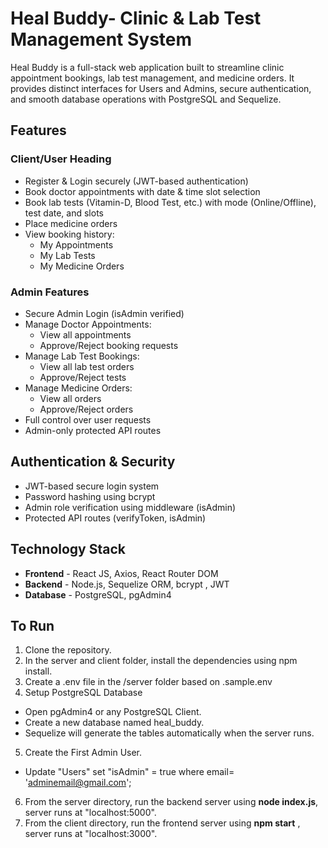 # Heal Buddy- Clinic & Lab Test Management System
Heal Buddy is a full-stack web application built to streamline clinic appointment bookings, lab test management, and medicine orders.
It provides distinct interfaces for Users and Admins, secure authentication, and smooth database operations with PostgreSQL and Sequelize.

## Features
### Client/User Heading
* Register & Login securely (JWT-based authentication)
* Book doctor appointments with date & time slot selection
* Book lab tests (Vitamin-D, Blood Test, etc.) with mode (Online/Offline), test date, and slots
* Place medicine orders
* View booking history:
  - My Appointments
  - My Lab Tests
  - My Medicine Orders

### Admin Features
- Secure Admin Login (isAdmin verified)
- Manage Doctor Appointments:
  - View all appointments
  - Approve/Reject booking requests
- Manage Lab Test Bookings:
  - View all lab test orders
  - Approve/Reject tests
- Manage Medicine Orders:
  - View all orders
  - Approve/Reject orders
- Full control over user requests
- Admin-only protected API routes

## Authentication & Security
- JWT-based secure login system
- Password hashing using bcrypt
- Admin role verification using middleware (isAdmin)
- Protected API routes (verifyToken, isAdmin)

## Technology Stack
- **Frontend** - React JS, Axios, React Router DOM
- **Backend** - Node.js, Sequelize ORM, bcrypt , JWT
- **Database** - PostgreSQL, pgAdmin4


## To Run

1. Clone the repository.
2. In the server and client folder, install the dependencies using npm install.
3. Create a .env file in the /server folder based on .sample.env
4. Setup PostgreSQL Database
  - Open pgAdmin4 or any PostgreSQL Client.
  - Create a new database named heal_buddy.
  - Sequelize will generate the tables automatically when the server runs.
5. Create the First Admin User.
  - Update "Users" set "isAdmin" = true where email= 'adminemail@gmail.com';
6. From the server directory, run the backend server using **node index.js**, server runs at "localhost:5000".
7. From the client directory, run the frontend server using **npm start** , server runs at "localhost:3000".
